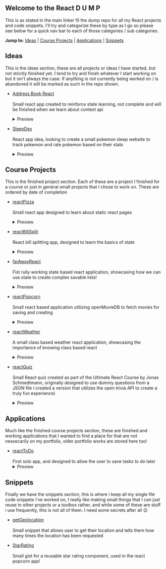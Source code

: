 ## Welcome to the React D U M P

This is as stated in the main linker fil the dump repo for all my React projects and code snippets. 
I'll try and categorize these by type as I go so please see below for a quick nav bar to each of 
those categories / sub categories.

**Jump to:** [Ideas](ideas) | [Course Projects](#course-projects) | [Applications](#applications) | [Snippets](#snippets)

## Ideas

This is the ideas section, these are all projects or ideas I have started, but not strictly finished yet. I tend to try and finish
whatever I start working on but it isn't always the case. If anything is not currently being worked on / is abandoned it will be 
marked as such in the repo shown.

- [Address Book React](https://github.com/ShaAnder/address_book_react)
  <br><br>
  Small react app created to reinforce state learning, not complete and will be finished when we learn about context api
  <br>
  <details>
    <summary>Preview</summary>
      <img loading="lazy" src="https://github.com/ShaAnder/ReactDump/assets/129494996/dcb99853-3209-4771-9124-df02af6b5ba4" height="300px">
  </details>

- [SleepDex](https://github.com/ShaAnder/Sleepdex)
  <br><br>
   React app idea, looking to create a small pokemon sleep website to track pokemon and rate pokemon based on their stats
  <br>
  <details>
    <summary>Preview</summary>
      <img loading="lazy" src="https://github.com/ShaAnder/ReactDump/assets/129494996/fc564bed-8f0e-4ed3-bd22-9b27c76d98d9" height="300px">
  </details>

## Course Projects

This is the finished project section. Each of these are a project I finished for a course or just in general small projects that 
I chose to work on. These are ordered by date of completion

- [reactPizza](https://github.com/ShaAnder/react_pizza)
  <br><br>
  Small react app designed to learn about static react pages
  <br>
  <details>
    <summary>Preview</summary>
      <img loading="lazy" src="https://github.com/ShaAnder/ReactDump/assets/129494996/d47cde62-0ec5-4227-9eed-5db7036e6a91" height="300px">
  </details>

- [reactBillSplit](https://github.com/ShaAnder/react_bill_split)
  <br><br>
  React bill splitting app, designed to learn the basics of state
  <br>
  <details>
    <summary>Preview</summary>
      <img loading="lazy" src="https://github.com/ShaAnder/ReactDump/assets/129494996/982ea3a9-1fba-4a1a-a2c2-c5d3609a2d0d" height="150px">
  </details>

- [farAwayReact](https://github.com/ShaAnder/far_away_react)
  <br><br>
  Fist rully working state based react application, showcasing how we can use state to create complex savable lists!
  <br>
  <details>
    <summary>Preview</summary>
      <img loading="lazy" src="https://github.com/ShaAnder/ReactDump/assets/129494996/0ab7f8a2-b524-4af9-85ff-edfc5e2ba768" height="150px">
  </details>

- [reactPopcorn](https://github.com/ShaAnder/react_popcorn)
  <br><br>
  Small react based application utilizing openMovieDB to fetch movies for saving and creating
  <br>
  <details>
    <summary>Preview</summary>
      <img loading="lazy" src="https://github.com/ShaAnder/ReactDump/assets/129494996/d4aca35b-6e95-4cda-a9bb-1e946885d9e0" height="150px">
  </details>

- [reactWeather](https://github.com/ShaAnder/react_weather)
  <br><br>
  A small class based weather react application, showcasing the importance of knowing class based react
  <br>
  <details>
    <summary>Preview</summary>
      <img loading="lazy" src="https://github.com/ShaAnder/ReactDump/assets/129494996/dc5cf170-8cd0-4810-88f2-76662fedbcda" height="200px">  
  </details>

- [reactQuiz](https://github.com/ShaAnder/reactQuiz)
  <br><br>
  Small React quiz created as part of the Ultimate React Course by Jonas Schmedtmann, originally designed to use dummy questions from a JSON file i created a version that utilizes the open trivia API to create a truly fun experience)
  <br>
  <details>
    <summary>Preview</summary>
    <img loading="lazy" src="https://github.com/ShaAnder/ReactDump/assets/129494996/41e0a663-3f32-4f43-8fc5-8d55432ccbd7" height="300px">
  </details>

## Applications

Much like the finished course projects section, these are finished and working applications that I wanted to find a place for that 
are not nessecarily on my portfolio, older portfolio works are stored here too!

  - [reactToDo](https://github.com/ShaAnder/react_todo_list)
    <br><br>
    First solo app, and designed to allow the user to save tasks to do later
    <br>
    <details>
      <summary>Preview</summary>
        <img loading="lazy" src="https://github.com/ShaAnder/ReactDump/assets/129494996/aad5ad1d-88b3-42bd-9d18-643228458fca" height="300px">
    </details>

## Snippets

Finally we have the snippets section, this is where i keep all my single file code snippets i've worked on, I really like making small
things that I can just reuse in other projects or a toolbox rather, and while some of these are stuff i use frequently, this is not 
all of them. I need some secrets after all 😉

- [getGeolocation](https://github.com/ShaAnder/getGeolocation)
  <br><br>
  Small snippet that allows user to get their location and tells them how many times the location has been requested
  <br>

- [StarRating](https://gist.github.com/ShaAnder/e45561e2c92fd954d5406e66307df8b6)
  <br><br>
  Small gist for a reusable star rating component, used in the react popcorn app!
  <br>
